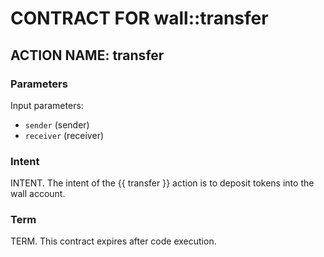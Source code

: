 # CONTRACT FOR wall::transfer

## ACTION NAME: transfer

### Parameters
Input parameters:

* `sender` (sender)
* `receiver` (receiver)

### Intent
INTENT. The intent of the {{ transfer }} action is to deposit tokens into the wall account.

### Term
TERM. This contract expires after code execution.
